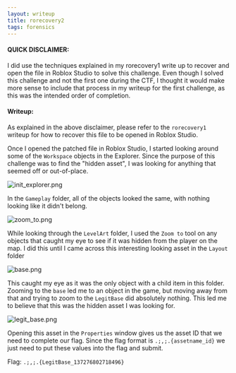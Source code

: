 ```yaml
---
layout: writeup
title: rorecovery2
tags: forensics
---
```


#### QUICK DISCLAIMER:
I did use the techniques explained in my rorecovery1 write up to recover and open the file in Roblox Studio to solve this challenge. Even though I solved this challenge and not the first one during the CTF, I thought it would make more sense to include that process in my writeup for the first challenge, as this was the intended order of completion.

#### Writeup:
As explained in the above disclaimer, please refer to the `rorecovery1` writeup for how to recover this file to be opened in Roblox Studio.

Once I opened the patched file in Roblox Studio, I started looking around some of the `Workspace` objects in the Explorer. Since the purpose of this challenge was to find the "hidden asset", I was looking for anything that seemed off or out-of-place.

![init_explorer.png](https://github.com/Cl4r1ty-1/CTF/blob/main/smileyCTF%202025/images/init_explorer.png?raw=true)

In the `Gameplay` folder, all of the objects looked the same, with nothing looking like it didn't belong.

![zoom_to.png](https://github.com/Cl4r1ty-1/CTF/blob/main/smileyCTF%202025/images/zoom_to.png?raw=true)

While looking through the `LevelArt` folder, I used the `Zoom to` tool on any objects that caught my eye to see if it was hidden from the player on the map. I did this until I came across this interesting looking asset in the `Layout` folder

![base.png](https://github.com/Cl4r1ty-1/CTF/blob/main/smileyCTF%202025/images/base.png?raw=true)

This caught my eye as it was the only object with a child item in this folder. Zooming to the `base` led me to an object in the game, but moving away from that and trying to zoom to the `LegitBase` did absolutely nothing. This led me to believe that this was the hidden asset I was looking for.

![legit_base.png](https://github.com/Cl4r1ty-1/CTF/blob/main/smileyCTF%202025/images/legit_base.png?raw=true)

Opening this asset in the `Properties` window gives us the asset ID that we need to complete our flag. Since the flag format is `.;,;.{assetname_id}` we just need to put these values into the flag and submit.

Flag: `.;,;.{LegitBase_137276802718496}`
